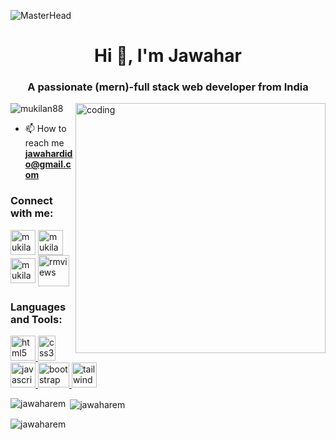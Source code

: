 ![MasterHead](https://www.synergisticit.com/wp-content/uploads/2021/10/Jacksonville-Banner-mern-stack-training.jpg)

<h1 align="center">Hi 👋, I'm Jawahar</h1>
<h3 align="center">A passionate (mern)-full stack web developer from India</h3>
<img
  align="right"
  alt="coding"
  width="400"
  src="https://camo.githubusercontent.com/20ba1b87416f6e74a4debebec7a695504eec286a3a0a082f8cc6063ab1353dbe/68747470733a2f2f6d69726f2e6d656469756d2e636f6d2f6d61782f313430302f302a4647443642557a7a5a7331564a4c75592e676966"
/>
<p align="left">
  <img
    src="https://komarev.com/ghpvc/?username=jawaharem&label=Profile%20views&color=0e75b6&style=flat"
    alt="mukilan88"
  />
</p>

- 📫 How to reach me **jawahardido@gmail.com**

<h3 align="left">Connect with me:</h3>
<p align="left">
  <a href="https://linkedin.com/in/mukilan88" target="blank"
    ><img
      align="center"
      src="https://cdn-icons-png.flaticon.com/512/174/174857.png"
      alt="mukilan88"
      height="40"
      width="40"
  /></a>
  <a href="https://fb.com/jawahar-m" target="blank"
    ><img
      align="center"
      src="https://cdn-icons-png.flaticon.com/512/174/174848.png"
      alt="mukilan88"
      height="40"
      width="40"
  /></a>
  <a href="https://instagram.com/mukilan88" target="blank"
    ><img
      align="center"
      src="https://cdn-icons-png.flaticon.com/512/2111/2111463.png"
      alt="mukilan88"
      height="40"
      width="40"
  /></a>
  <a href="https://www.youtube.com/c/rmviews" target="blank"
    ><img
      align="center"
      src="https://cdn-icons-png.flaticon.com/512/1384/1384060.png"
      alt="rmviews"
      height="50"
      width="50"
  /></a>
</p>
<h3 align="left">Languages and Tools:</h3>
<p align="left">
  <a href="https://www.w3.org/html/" target="_blank" rel="noreferrer">
    <img
      src="https://upload.wikimedia.org/wikipedia/commons/thumb/6/61/HTML5_logo_and_wordmark.svg/800px-HTML5_logo_and_wordmark.svg.png"
      alt="html5"
      width="40"
      height="40"
    />
  </a>
  <a
    href="https://www.w3.org/Style/CSS/Overview.en.html/"
    target="_blank"
    rel="noreferrer"
  >
    <img
      src="https://upload.wikimedia.org/wikipedia/commons/thumb/d/d5/CSS3_logo_and_wordmark.svg/1200px-CSS3_logo_and_wordmark.svg.png"
      alt="css3"
      width="28"
      height="40"
    />
  </a>
  <a
    href="https://developer.mozilla.org/en-US/docs/Web/JavaScript"
    target="_blank"
    rel="noreferrer"
  >
    <img
      src="https://upload.wikimedia.org/wikipedia/commons/d/d4/Javascript-shield.svg"
      alt="javascript"
      width="40"
      height="40"
    />
  </a>
  <a href="https://getbootstrap.com" target="_blank" rel="noreferrer">
    <img
      src="https://upload.wikimedia.org/wikipedia/commons/thumb/b/b2/Bootstrap_logo.svg/1200px-Bootstrap_logo.svg.png"
      alt="bootstrap"
      width="50"
      height="40"
    />
  </a>
  <a href="https://tailwindcss.com/" target="_blank" rel="noreferrer">
    <img
      src="https://www.vectorlogo.zone/logos/tailwindcss/tailwindcss-icon.svg"
      alt="tailwind"
      width="40"
      height="40"
    />
  </a>
</p>
<p>
  <img
    align="left"
    src="https://github-readme-stats.vercel.app/api/top-langs?username=jawaharem&show_icons=true&locale=en&layout=compact"
    alt="jawaharem"
  />
</p>

<p>
  &nbsp;<img
    align="center"
    src="https://github-readme-stats.vercel.app/api?username=jawaharem&show_icons=true&locale=en"
    alt="jawaharem"
  />
</p>

<p>
  <img
    align="center"
    src="https://github-readme-streak-stats.herokuapp.com/?user=jawaharem&"
    alt="jawaharem"
  />
</p>

